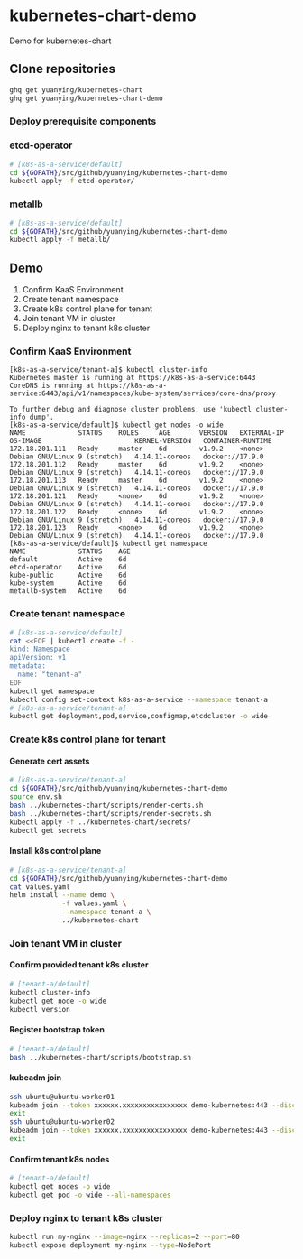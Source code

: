 # kubernetes-chart-demo
Demo for kubernetes-chart

## Clone repositories

```bash
ghq get yuanying/kubernetes-chart
ghq get yuanying/kubernetes-chart-demo
```
### Deploy prerequisite components

### etcd-operator

```bash
# [k8s-as-a-service/default]
cd ${GOPATH}/src/github/yuanying/kubernetes-chart-demo
kubectl apply -f etcd-operator/
```

### metallb

```bash
# [k8s-as-a-service/default]
cd ${GOPATH}/src/github/yuanying/kubernetes-chart-demo
kubectl apply -f metallb/
```

## Demo

1.  Confirm KaaS Environment
2.  Create tenant namespace
3.  Create k8s control plane for tenant
4.  Join tenant VM in cluster
5.  Deploy nginx to tenant k8s cluster

### Confirm KaaS Environment

```
[k8s-as-a-service/tenant-a]$ kubectl cluster-info
Kubernetes master is running at https://k8s-as-a-service:6443
CoreDNS is running at https://k8s-as-a-service:6443/api/v1/namespaces/kube-system/services/core-dns/proxy

To further debug and diagnose cluster problems, use 'kubectl cluster-info dump'.
[k8s-as-a-service/default]$ kubectl get nodes -o wide
NAME             STATUS    ROLES     AGE       VERSION   EXTERNAL-IP   OS-IMAGE                       KERNEL-VERSION   CONTAINER-RUNTIME
172.18.201.111   Ready     master    6d        v1.9.2    <none>        Debian GNU/Linux 9 (stretch)   4.14.11-coreos   docker://17.9.0
172.18.201.112   Ready     master    6d        v1.9.2    <none>        Debian GNU/Linux 9 (stretch)   4.14.11-coreos   docker://17.9.0
172.18.201.113   Ready     master    6d        v1.9.2    <none>        Debian GNU/Linux 9 (stretch)   4.14.11-coreos   docker://17.9.0
172.18.201.121   Ready     <none>    6d        v1.9.2    <none>        Debian GNU/Linux 9 (stretch)   4.14.11-coreos   docker://17.9.0
172.18.201.122   Ready     <none>    6d        v1.9.2    <none>        Debian GNU/Linux 9 (stretch)   4.14.11-coreos   docker://17.9.0
172.18.201.123   Ready     <none>    6d        v1.9.2    <none>        Debian GNU/Linux 9 (stretch)   4.14.11-coreos   docker://17.9.0
[k8s-as-a-service/default]$ kubectl get namespace
NAME             STATUS    AGE
default          Active    6d
etcd-operator    Active    6d
kube-public      Active    6d
kube-system      Active    6d
metallb-system   Active    6d
```

### Create tenant namespace

```bash
# [k8s-as-a-service/default]
cat <<EOF | kubectl create -f -
kind: Namespace
apiVersion: v1
metadata:
  name: "tenant-a"
EOF
kubectl get namespace
kubectl config set-context k8s-as-a-service --namespace tenant-a
# [k8s-as-a-service/tenant-a]
kubectl get deployment,pod,service,configmap,etcdcluster -o wide
```

### Create k8s control plane for tenant

#### Generate cert assets

```bash
# [k8s-as-a-service/tenant-a]
cd ${GOPATH}/src/github/yuanying/kubernetes-chart-demo
source env.sh
bash ../kubernetes-chart/scripts/render-certs.sh
bash ../kubernetes-chart/scripts/render-secrets.sh
kubectl apply -f ../kubernetes-chart/secrets/
kubectl get secrets
```

#### Install k8s control plane

```bash
# [k8s-as-a-service/tenant-a]
cd ${GOPATH}/src/github/yuanying/kubernetes-chart-demo
cat values.yaml
helm install --name demo \
             -f values.yaml \
             --namespace tenant-a \
             ../kubernetes-chart
```

### Join tenant VM in cluster

#### Confirm provided tenant k8s cluster

```bash
# [tenant-a/default]
kubectl cluster-info
kubectl get node -o wide
kubectl version
```

#### Register bootstrap token

```bash
# [tenant-a/default]
bash ../kubernetes-chart/scripts/bootstrap.sh
```

#### kubeadm join

```bash
ssh ubuntu@ubuntu-worker01
kubeadm join --token xxxxxx.xxxxxxxxxxxxxxxx demo-kubernetes:443 --discovery-token-unsafe-skip-ca-verification
exit
ssh ubuntu@ubuntu-worker02
kubeadm join --token xxxxxx.xxxxxxxxxxxxxxxx demo-kubernetes:443 --discovery-token-unsafe-skip-ca-verification
exit
```

#### Confirm tenant k8s nodes

```bash
# [tenant-a/default]
kubectl get nodes -o wide
kubectl get pod -o wide --all-namespaces
```

### Deploy nginx to tenant k8s cluster

```bash
kubectl run my-nginx --image=nginx --replicas=2 --port=80
kubectl expose deployment my-nginx --type=NodePort
```
